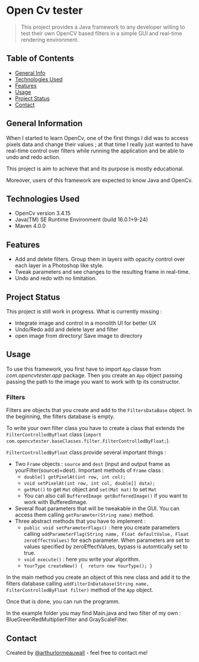 # Open Cv tester

> This project provides a Java framework to any developer willing to test their own OpenCV based filters in a simple GUI and real-time rendering environment.

## Table of Contents
* [General Info](#general-information)
* [Technologies Used](#technologies-used)
* [Features](#features)
* [Usage](#usage)
* [Project Status](#project-status)
* [Contact](#contact)


## General Information

When I started to learn OpenCv, one of the first things I did was to access pixels data and change their values ; at that time I really just wanted to have real-time control over filters while running the application and be able to undo and redo action.

This project is aim to achieve that and its purpose is mostly educational. 

Moreover, users of this framework are expected to know Java and OpenCv.

## Technologies Used

- OpenCv version 3.4.15
- Java(TM) SE Runtime Environment (build 16.0.1+9-24)
- Maven 4.0.0


## Features
- Add and delete filters. Group them in layers with opacity control over each layer in a Photoshop like style.
- Tweak parameters and see changes to the resulting frame in real-time.
- Undo and redo with no limitation.


## Project Status
This project is still work in progress.
What is currently missing :
* Integrate image and control in a monolith UI for better UX
* Undo/Redo add and delete layer and filter
* open image from directory/ Save image to directory


## Usage

To use this framework, you first have to import `App` classe from *com.opencvtester.app* package. Then you create an `App` object passing passing the path to the image you want to work with tp its constructor.

### Filters
Filters are objects that you create and add to the `FiltersDataBase` object.
In the beginning, the filters database is empty. 

To write your own filter class you have to create a class that extends the `FilterControlledByFloat` class (`import com.opencvtester.baseClasses.filter.FilterControlledByFloat;`).

`FilterControlledByFloat` class provide several important things : 
* Two `Frame` objects : `source` and `dest` (input and output frame as yourFilter(source)=dest). Important methods of `Frame` class : 
	* `double[] getPixelAt(int row, int col);`
	* `void setPixelAt(int row, int col, double[] data);`
	*   `getMat()` to get `Mat` object and `set(Mat mat)` to set `Mat`
	*   You can also call `BufferedImage getBufferedImage()` if you want to work with BufferedImage. 
* Several float parameters that will be tweakable in the GUI. You can access them calling `getParameter(String name)` method.
* Three abstract methods that you have to implement : 
  * `public void setParameterFlags()` : here you create parameters calling `addParameterFlag(String name, Float defaultValue, Float zeroEffectValues)` for each parameter. When parameters are set to values specified by zeroEffectValues, bypass is automtically set to true.
  * `void execute()` : here you write your algorithm. 
  * `YourType createNew() {	
		return new YourType();
	}`

In the main method you create an object of this new class and add it to the filters database calling `addFilterInDatabase(String name, FilterControlledByFloat filter)` method of the `App` object.

Once that is done, you can run the programm. 

In the example folder you may find Main.java and two filter of my own : BlueGreenRedMultiplierFilter and GrayScaleFilter. 

## Contact
Created by [@arthurlormeauwall](https://github.com/arthurlormeauwall) - feel free to contact me!



